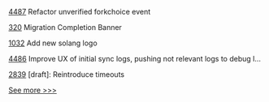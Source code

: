 
[4487](https://github.com/hyperledger/besu/pull/4487) Refactor unverified forkchoice event

[320](https://github.com/hyperledger-labs/fabric-operations-console/pull/320) Migration Completion Banner

[1032](https://github.com/hyperledger/solang/pull/1032) Add new solang logo

[4486](https://github.com/hyperledger/besu/pull/4486) Improve UX of initial sync logs, pushing not relevant logs to debug l…

[2839](https://github.com/hyperledger/iroha/pull/2839) [draft]: Reintroduce timeouts


[See more >>>](https://start-here.hyperledger.org/pull-requests)
